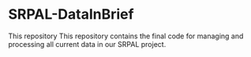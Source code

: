 # SRPAL-DataInBrief
This repository This repository contains the final code for managing and processing all current data in our SRPAL project.

